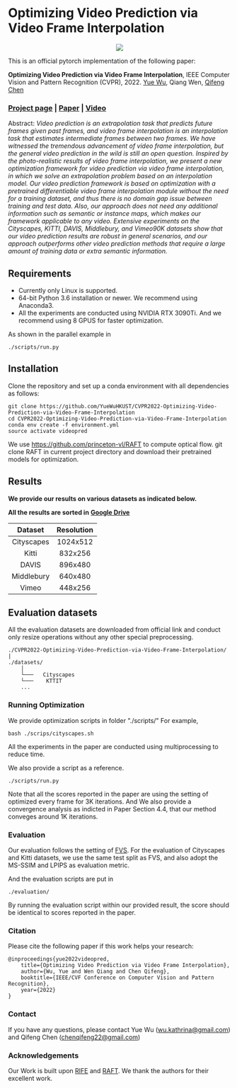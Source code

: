 # Optimizing Video Prediction via Video Frame Interpolation

<p align="center"> 
<img src="/images/demo.gif">
</p>

This is an official pytorch implementation of the following paper:

**Optimizing Video Prediction via Video Frame Interpolation**, IEEE Computer Vision and Pattern Recognition (CVPR), 2022.
[Yue Wu](https://yuewuhkust.github.io/), Qiang Wen, [Qifeng Chen](https://cqf.io/)

### [Project page](https://yuewuhkust.github.io/OVP_VFI/) | [Paper](https://openaccess.thecvf.com/content/CVPR2022/papers/Wu_Optimizing_Video_Prediction_via_Video_Frame_Interpolation_CVPR_2022_paper.pdf) | [Video](https://www.youtube.com/watch?v=sRudlC9r8VM) ###

Abstract:
_Video prediction is an extrapolation task that predicts future frames given past frames, and video frame interpolation is an interpolation task that estimates intermediate frames between two frames. We have witnessed the tremendous advancement of video frame interpolation, but the general video prediction in the wild is still an open question. Inspired by the photo-realistic results of video frame interpolation, we present a new optimization framework for video prediction via video frame interpolation, in which we solve an extrapolation problem based on an interpolation model. Our video prediction framework is based on optimization with a pretrained differentiable video frame interpolation module without the need for a training dataset, and thus there is no domain gap issue between training and test data. Also, our approach does not need any additional information such as semantic or instance maps, which makes our framework applicable to any video. Extensive experiments on the Cityscapes, KITTI, DAVIS, Middlebury, and Vimeo90K datasets show that our video prediction results are robust in general scenarios, and our approach outperforms other video prediction methods that require a large amount of training data or extra semantic information._

## Requirements
- Currently only Linux is supported.
- 64-bit Python 3.6 installation or newer. We recommend using Anaconda3.
- All the experiments are conducted using NVIDIA RTX 3090Ti. And we recommend using 8 GPUS for faster optimization.

As shown in the parallel example in 
```
./scripts/run.py 
```

## Installation
Clone the repository and set up a conda environment with all dependencies as follows:
```
git clone https://github.com/YueWuHKUST/CVPR2022-Optimizing-Video-Prediction-via-Video-Frame-Interpolation
cd CVPR2022-Optimizing-Video-Prediction-via-Video-Frame-Interpolation
conda env create -f environment.yml
source activate videopred
```

We use https://github.com/princeton-vl/RAFT to compute optical flow. git clone RAFT in current project directory and download their pretrained models for optimization.


## Results
**We provide our results on various datasets as indicated below.**

**All the results are sorted in** [**Google Drive**](https://drive.google.com/drive/folders/1OkZmFUL3AYpWUN2q-QgvwE3TueoALBu9?usp=sharing)

|Dataset|Resolution|
|:----:|:-----------:|
|Cityscapes | 1024x512 |
|Kitti | 832x256 |
|DAVIS | 896x480 |
|Middlebury | 640x480 |
|Vimeo | 448x256 |

## Evaluation datasets
All the evaluation datasets are downloaded from official link and conduct only resize operations without any other special preprocessing.

```
./CVPR2022-Optimizing-Video-Prediction-via-Video-Frame-Interpolation/
|
./datasets/
    │
    └───   Cityscapes
    └───    KTTIT
    ...
```


### Running Optimization
We provide optimization scripts in folder "./scripts/"
For example, 
```
bash ./scrips/cityscapes.sh
```
All the experiments in the paper are conducted using multiprocessing to reduce time. 

We also provide a script as a reference.
```
./scripts/run.py
```


Note that all the scores reported in the paper are using the setting of optimized every frame for 3K iterations. And We also provide a convergence analysis as indicted in Paper Section 4.4, that our method conveges around 1K iterations. 

### Evaluation

Our evaluation follows the setting of [FVS](https://github.com/YueWuHKUST/CVPR2020-FutureVideoSynthesis).
For the evaluation of Cityscapes and Kitti datasets, we use the same test split as FVS, and also adopt the MS-SSIM and LPIPS as evaluation metric.

And the evaluation scripts are put in 
```
./evaluation/
```
By running the evaluation script within our provided result, the score should be identical to scores reported in the paper.



### Citation

Please cite the following paper if this work helps your research:

    @inproceedings{yue2022videopred,
		title={Optimizing Video Prediction via Video Frame Interpolation},
		author={Wu, Yue and Wen Qiang and Chen Qifeng},
		booktitle={IEEE/CVF Conference on Computer Vision and Pattern Recognition},
		year={2022}
	}

### Contact
If you have any questions, please contact Yue Wu (wu.kathrina@gmail.com) and Qifeng Chen (chenqifeng22@gmail.com)

### Acknowledgements
Our Work is built upon [RIFE](https://github.com/megvii-research/ECCV2022-RIFE) and [RAFT](https://github.com/princeton-vl/RAFT). We thank the authors for their excellent work. 
